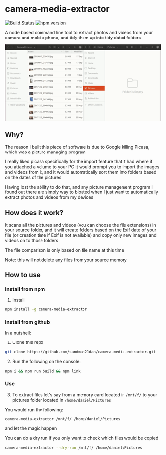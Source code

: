 # camera-media-extractor

[![Build Status](https://travis-ci.org/sandman21dan/camera-media-extractor.svg?branch=master)](https://travis-ci.org/sandman21dan/camera-media-extractor)
[![npm version](https://badge.fury.io/js/camera-media-extractor.svg)](https://badge.fury.io/js/camera-media-extractor)

A node based command line tool to extract photos and videos
from your camera and mobile phone, and tidy them up into tidy
dated folders

![](demo.gif)

## Why?

The reason I built this piece of software is due to Google
killing Picasa, which was a picture managing program

I really liked picasa specifically for the import feature that it had
where if you attached a volume to your PC it would prompt you to import
the images and videos from it, and it would automatically sort them
into folders based on the dates of the pictures

Having lost the ability to do that, and any picture management program
I found out there are simply way to bloated when I just want to automatically
extract photos and videos from my devices

## How does it work?

It scans all the pictures and videos (you can choose the file extensions)
in your source folder, and it will create folders based on the [Exif](https://en.wikipedia.org/wiki/Exif)
date of your file (or creation time if Exif is not available)
and copy only new images and videos on to those folders

The file comparison is only based on file name at this time

Note: this will not delete any files from your source memory

## How to use


### Install from npm

1. Install
```sh
npm install -g camera-media-extractor
```

### Install from github

In a nutshell:

1. Clone this repo
```sh
git clone https://github.com/sandman21dan/camera-media-extractor.git
```

2. Run the following on the console:
```sh
npm i && npm run build && npm link
```

### Use

3. To extract files let's say from a memory card located in `/mnt/f/`
to your pictures folder located in `/home/daniel/Pictures`

You would run the following:
```sh
camera-media-extractor /mnt/f/ /home/daniel/Pictures
```
and let the magic happen

You can do a dry run if you only want to check which files would be copied
```sh
camera-media-extractor --dry-run /mnt/f/ /home/daniel/Pictures
```
